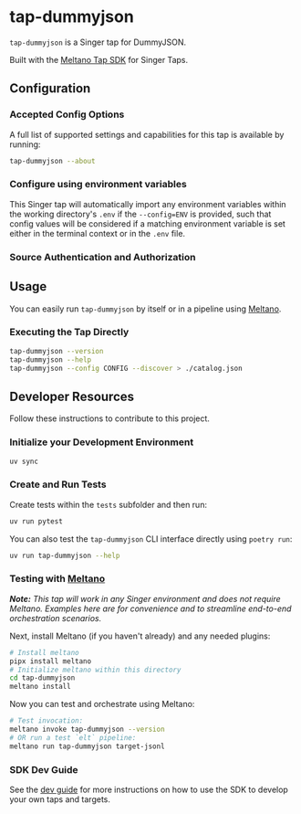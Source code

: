 # tap-dummyjson

`tap-dummyjson` is a Singer tap for DummyJSON.

Built with the [Meltano Tap SDK](https://sdk.meltano.com) for Singer Taps.

<!--

Developer TODO: Update the below as needed to correctly describe the install procedure. For instance, if you do not have a PyPI repo, or if you want users to directly install from your git repo, you can modify this step as appropriate.

## Installation

Install from PyPI:

```bash
pipx install tap-dummyjson
```

Install from GitHub:

```bash
pipx install git+https://github.com/ORG_NAME/tap-dummyjson.git@main
```

-->

## Configuration

### Accepted Config Options

<!--
Developer TODO: Provide a list of config options accepted by the tap.

This section can be created by copy-pasting the CLI output from:

```
tap-dummyjson --about --format=markdown
```
-->

A full list of supported settings and capabilities for this
tap is available by running:

```bash
tap-dummyjson --about
```

### Configure using environment variables

This Singer tap will automatically import any environment variables within the working directory's
`.env` if the `--config=ENV` is provided, such that config values will be considered if a matching
environment variable is set either in the terminal context or in the `.env` file.

### Source Authentication and Authorization

<!--
Developer TODO: If your tap requires special access on the source system, or any special authentication requirements, provide those here.
-->

## Usage

You can easily run `tap-dummyjson` by itself or in a pipeline using [Meltano](https://meltano.com/).

### Executing the Tap Directly

```bash
tap-dummyjson --version
tap-dummyjson --help
tap-dummyjson --config CONFIG --discover > ./catalog.json
```

## Developer Resources

Follow these instructions to contribute to this project.

### Initialize your Development Environment

```bash
uv sync
```

### Create and Run Tests

Create tests within the `tests` subfolder and
  then run:

```bash
uv run pytest
```

You can also test the `tap-dummyjson` CLI interface directly using `poetry run`:

```bash
uv run tap-dummyjson --help
```

### Testing with [Meltano](https://www.meltano.com)

_**Note:** This tap will work in any Singer environment and does not require Meltano.
Examples here are for convenience and to streamline end-to-end orchestration scenarios._

<!--
Developer TODO:
Your project comes with a custom `meltano.yml` project file already created. Open the `meltano.yml` and follow any "TODO" items listed in
the file.
-->

Next, install Meltano (if you haven't already) and any needed plugins:

```bash
# Install meltano
pipx install meltano
# Initialize meltano within this directory
cd tap-dummyjson
meltano install
```

Now you can test and orchestrate using Meltano:

```bash
# Test invocation:
meltano invoke tap-dummyjson --version
# OR run a test `elt` pipeline:
meltano run tap-dummyjson target-jsonl
```

### SDK Dev Guide

See the [dev guide](https://sdk.meltano.com/en/latest/dev_guide.html) for more instructions on how to use the SDK to
develop your own taps and targets.
